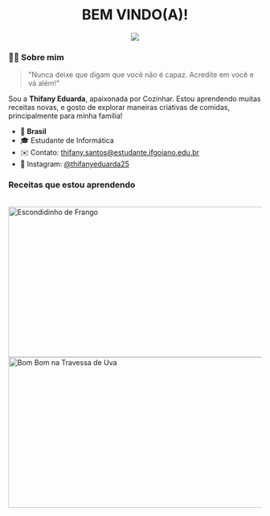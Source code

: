 <h1 align="center">BEM VINDO(A)!</h1>

<p align="center">
  <a href="https://www.instagram.com/thifanyeduarda25?igsh=dG9ibDRkNmhjdHI1"><img src="https://img.shields.io/badge/Instagram-E4405F?style=for-the-badge&logo=instagram&logoColor=white" /></a>
</p>


### 💁‍♀️ Sobre mim

> "Nunca deixe que digam que você não é capaz. Acredite em você e vá além!"

Sou a **Thifany Eduarda**, apaixonada por Cozinhar. Estou aprendendo muitas receitas novas, e gosto de explorar maneiras criativas de comidas, principalmente para minha familia!

- 📍 **Brasil**
- 🎓 Estudante de Informática
- ✉️ Contato: thifany.santos@estudante.ifgoiano.edu.br
- 📱 Instagram: [@thifanyeduarda25](https://www.instagram.com/thifanyeduarda25?igsh=dG9ibDRkNmhjdHI1)


### Receitas que estou aprendendo

<div style="display: inline_block"><br>
  <img align="center" alt="Escondidinho de Frango" height="300" width="600" src="https://www.tendaatacado.com.br/dicas/wp-content/uploads/2022/03/escondidinho-de-frango-interna.jpg">
  <img align="center" alt="Bom Bom na Travessa de Uva" height="300" width="600" src="https://akdelicatessen.com.br/wp-content/uploads/2021/12/bombom-travessa-receita-800x420.jpg">
</div>


